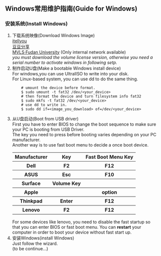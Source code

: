 ## Windows常用维护指南(Guide for Windows)

### 安装系统(Install Windows)
1. 下载系统映像(Download Windows Image)  
    [itellyou](https://msdn.itellyou.cn/)  
    [豆豆分享](https://www.iruanmi.com/msdn/)  
    [MVLS·Fudan University](mvls.fudan.edu.cn) (Only internal network available)  
    *you must download the volume license version, otherwise you need a serial number to activate windows in following setp.*
2. 制作启动U盘(Make a bootable Windows install device)  
  For windows,you can use UltralISO to write into your disk.  
  For Linux-based system, you can use dd to do the same thing.
    ```shell
        # umount the device before format.
        $ sudo umount -t fat32 /dev/<your_device>
        # then format the device and turn filesystem info fat32
        $ sudo mkfs -t fat32 /dev/<your_device>
        # use dd to write in.
        $ sudo dd if=<image_you_download> of=/dev/<your_device>
3. 从U盘启动(Boot from USB driver)  
    First you have to enter BIOS to change the boot sequence to make sure your PC is booting from USB Driver.  
    The key you need to press before booting varies depending on your PC manufacturer.  
    Another way is to use fast boot menu to decide a once boot device.
    <table>
        <tr>
        <th>Manufacturer</th>
        <th>Key</th>
        <th>Fast Boot Menu Key</th>
        </tr>
        <tr><th>Dell</th><th>F2</th><th>F12</th></tr>
        <tr><th>ASUS</th><th>Esc</th><th>F10</th></tr>
        <tr><th>Surface</th><th>Volume Key</th><th>
        <tr><th>Apple</th><th></th><th>option</th></tr>
        <tr><th>Thinkpad</th><th>Enter</th><th>F12</th></tr>
        <tr><th>Lenovo</th><th>F2</th><th>F12</th></tr>
    </table>
    For some devices like lenovo, you need to disable the fast startup so that you can enter BIOS or fast boot menu. You can <b>restart</b> your computer in order to boot your device without fast start up. 
4. 安装Windows(install Windows)  
    Just follow the wizard.  
    (to be continue...)
    